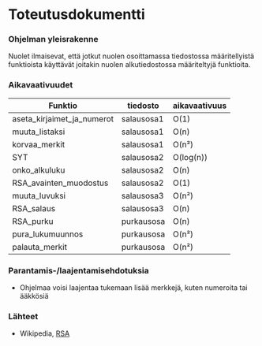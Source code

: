 # Toteutusdokumentti
### Ohjelman yleisrakenne
Nuolet ilmaisevat, että jotkut nuolen osoittamassa tiedostossa määritellyistä funktioista käyttävät joitakin nuolen alkutiedostossa määriteltyjä funktioita.
### Aikavaativuudet
Funktio | tiedosto | aikavaativuus
------- | -------- | -------------
aseta_kirjaimet_ja_numerot | salausosa1 | O(1)
muuta_listaksi | salausosa1 | O(n)
korvaa_merkit | salausosa1 | O(n²)
SYT | salausosa2 | O(log(n))
onko_alkuluku | salausosa2 | O(n)
RSA_avainten_muodostus | salausosa2 | O(1)
muuta_luvuksi | salausosa3 | O(n²)
RSA_salaus | salausosa3 | O(n)
RSA_purku | purkausosa | O(n)
pura_lukumuunnos | purkausosa | O(n²)
palauta_merkit | purkausosa | O(n²)

### Parantamis-/laajentamisehdotuksia
* Ohjelmaa voisi laajentaa tukemaan lisää merkkejä, kuten numeroita tai ääkkösiä
### Lähteet
* Wikipedia, [RSA](https://fi.wikipedia.org/wiki/RSA) 
